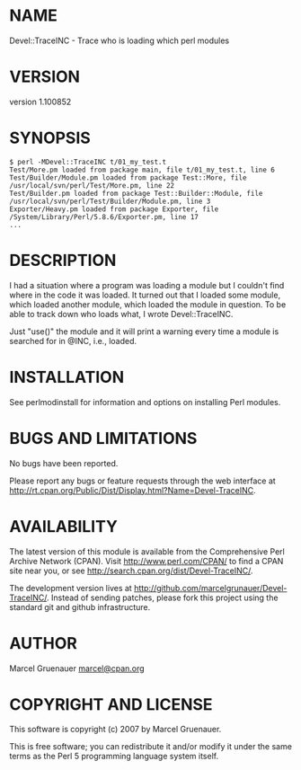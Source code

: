 NAME
====
Devel::TraceINC - Trace who is loading which perl modules

VERSION
=======
version 1.100852

SYNOPSIS
========
    $ perl -MDevel::TraceINC t/01_my_test.t
    Test/More.pm loaded from package main, file t/01_my_test.t, line 6
    Test/Builder/Module.pm loaded from package Test::More, file /usr/local/svn/perl/Test/More.pm, line 22
    Test/Builder.pm loaded from package Test::Builder::Module, file /usr/local/svn/perl/Test/Builder/Module.pm, line 3
    Exporter/Heavy.pm loaded from package Exporter, file /System/Library/Perl/5.8.6/Exporter.pm, line 17
    ...

DESCRIPTION
===========
I had a situation where a program was loading a module but I couldn't
find where in the code it was loaded. It turned out that I loaded some
module, which loaded another module, which loaded the module in
question. To be able to track down who loads what, I wrote
Devel::TraceINC.

Just "use()" the module and it will print a warning every time a module
is searched for in @INC, i.e., loaded.

INSTALLATION
============
See perlmodinstall for information and options on installing Perl
modules.

BUGS AND LIMITATIONS
====================
No bugs have been reported.

Please report any bugs or feature requests through the web interface at
<http://rt.cpan.org/Public/Dist/Display.html?Name=Devel-TraceINC>.

AVAILABILITY
============
The latest version of this module is available from the Comprehensive
Perl Archive Network (CPAN). Visit <http://www.perl.com/CPAN/> to find a
CPAN site near you, or see
<http://search.cpan.org/dist/Devel-TraceINC/>.

The development version lives at
<http://github.com/marcelgrunauer/Devel-TraceINC/>. Instead of sending
patches, please fork this project using the standard git and github
infrastructure.

AUTHOR
======
Marcel Gruenauer <marcel@cpan.org>

COPYRIGHT AND LICENSE
=====================
This software is copyright (c) 2007 by Marcel Gruenauer.

This is free software; you can redistribute it and/or modify it under
the same terms as the Perl 5 programming language system itself.

